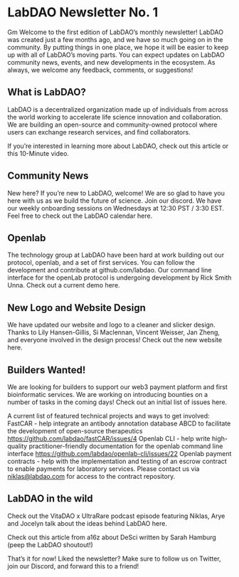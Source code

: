 # LabDAO Newsletter No. 1

Gm
Welcome to the first edition of LabDAO’s monthly newsletter! LabDAO was created just a few months ago, and we have so much going on in the community. By putting things in one place, we hope it will be easier to keep up with all of LabDAO’s moving parts. You can expect updates on LabDAO community news, events, and new developments in the ecosystem. As always, we welcome any feedback, comments, or suggestions!

## What is LabDAO?
LabDAO is a decentralized organization made up of individuals from across the world working to accelerate life science innovation and collaboration. We are building an open-source and community-owned protocol where users can exchange research services, and find collaborators.

If you’re interested in learning more about LabDAO, check out this article or this 10-Minute video. 

## Community News

New here?
If you’re new to LabDAO, welcome! We are so glad to have you here with us as we build the future of science. Join our discord. We have our weekly onboarding sessions on Wednesdays at 12:30 PST / 3:30 EST. Feel free to check out the LabDAO calendar here.

## Openlab
The technology group at LabDAO have been hard at work building out our protocol, openlab, and a set of first services. You can follow the development and contribute at github.com/labdao. Our command line interface for the openLab protocol is undergoing development by Rick Smith Unna. Check out a current demo here. 

## New Logo and Website Design
We have updated our website and logo to a cleaner and slicker design. Thanks to Lily Hansen-Gillis, Si Maclennan, Vincent Weisser, Jan Zheng, and everyone involved in the design process! Check out the new website here.

## Builders Wanted!
We are looking for builders to support our web3 payment platform and first bioinformatic services. We are working on introducing bounties on a number of tasks in the coming days! Check out an initial list of issues here.

A current list of featured technical projects and ways to get involved: 
FastCAR - help integrate an antibody annotation database ABCD to facilitate the development of open-source therapeutics https://github.com/labdao/fastCAR/issues/4
Openlab CLI - help write high-quality practitioner-friendly documentation for the openlab command line interface https://github.com/labdao/openlab-cli/issues/22
Openlab payment contracts - help with the implementation and testing of an escrow contract to enable payments for laboratory services. Please contact us via niklas@labdao.com for access to the contract repository.

## LabDAO in the wild
Check out the VitaDAO x UltraRare podcast episode featuring Niklas, Arye and Jocelyn talk about the ideas behind LabDAO here.

Check out this article from a16z about DeSci written by Sarah Hamburg (peep the LabDAO shoutout!) 

That’s it for now! Liked the newsletter? Make sure to follow us on Twitter, join our Discord, and forward this to a friend! 

